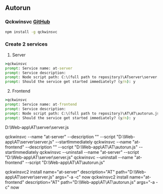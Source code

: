 ## Autorun

### Qckwinsvc [GitHub](https://github.com/tallesl/qckwinsvc)

```cmd 
npm install -g qckwinsvc
```

### Create 2 services
1. Server
```cmd
>qckwinsvc
prompt: Service name: at-server
prompt: Service description: 
prompt: Node script path: C:\(full path to repository)\ATserver\server.js
prompt: Should the service get started immediately? (y/n): y 
```

2. Frontend
```cmd
>qckwinsvc
prompt: Service name: at-frontend
prompt: Service description: 
prompt: Node script path: C:\(full path to repository)\AT\AT\autorun.js
prompt: Should the service get started immediately? (y/n): y 
```

D:\Web-app\AT\server\server.js


qckwinsvc --name "at-server" --description "" --script "D:\Web-app\AT\server\server.js" --startImmediately
qckwinsvc --name "at-frontend" --description "" --script "D:\Web-app\AT\AT\autorun.js" --startImmediately
qckwinsvc --uninstall --name "at-server" --script "D:\Web-app\AT\server\server.js" 
qckwinsvc --uninstall --name "at-frontend" --script "D:\Web-app\AT\AT\autorun.js"

qckwinsvc2 install name="at-server" description="AT" path="D:\Web-app\AT\server\server.js" args="-a -c" now
qckwinsvc2 install name="at-frontend" description="AT" path="D:\Web-app\AT\AT\autorun.js" args="-a -c" now


